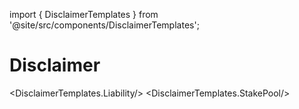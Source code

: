 import { DisclaimerTemplates } from '@site/src/components/DisclaimerTemplates';

# Disclaimer

<DisclaimerTemplates.Liability/>
<DisclaimerTemplates.StakePool/>
